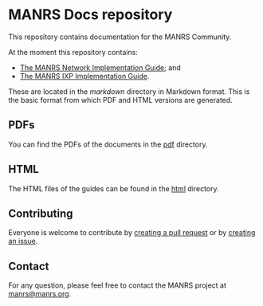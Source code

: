# MANRS Docs repository

This repository contains documentation for the MANRS Community.

At the moment this repository contains:

- [The MANRS Network Implementation Guide](https://github.com/manrs-tools/manrs-docs/blob/main/markdown/MANRS-Network-Implementation-Guide.md); and
- [The MANRS IXP Implementation Guide](https://github.com/manrs-tools/manrs-docs/blob/main/markdown/MANRS-IXP-Implementation-Guide.md).

These are located in the _markdown_ directory in Markdown format.  This is the basic format from which PDF and HTML versions are generated.

## PDFs

You can find the PDFs of the documents in the [pdf](https://github.com/manrs-tools/manrs-docs/tree/main/pdf) directory.

## HTML

The HTML files of the guides can be found in the [html](https://github.com/manrs-tools/manrs-docs/tree/main/html) directory.

## Contributing

Everyone is welcome to contribute by [creating a pull request](https://docs.github.com/en/pull-requests/collaborating-with-pull-requests/proposing-changes-to-your-work-with-pull-requests/creating-a-pull-request) or by [creating an issue](https://docs.github.com/en/issues/tracking-your-work-with-issues/creating-an-issue).

## Contact

For any question, please feel free to contact the MANRS project at manrs@manrs.org.